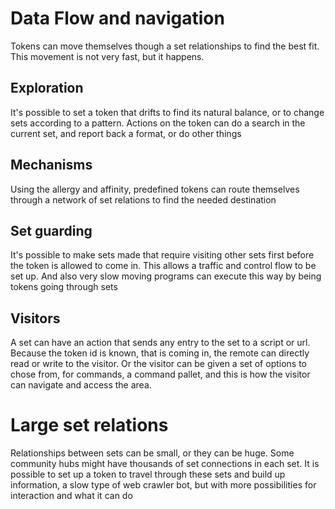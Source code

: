 # Data Flow and navigation

Tokens can move themselves though a set relationships to find the best fit.
This movement is not very fast, but it happens.

## Exploration

It's possible to set a token that drifts to find its natural balance, or to change sets according to a pattern.
Actions on the token can do a search in the current set, and report back a format, or do other things

## Mechanisms

Using the allergy and affinity, predefined tokens can route themselves through a network of set relations to find the needed destination

## Set guarding

It's possible to make sets made that require visiting other sets first before the token is allowed to come in.
This allows a traffic and control flow to be set up. And also very slow moving programs can execute this way by being tokens going through sets

## Visitors

A set can have an action that sends any entry to the set to a script or url. Because the token id is known, that is coming in, the remote can directly read or write to the visitor.
Or the visitor can be given a set of options to chose from, for commands, a command pallet, and this is how the visitor can navigate and access the area.

# Large set relations

Relationships between sets can be small, or they can be huge. Some community hubs might have thousands of set connections in each set.
It is possible to set up a token to travel through these sets and build up information, a slow type of web crawler bot,
but with more possibilities for interaction and what it can do